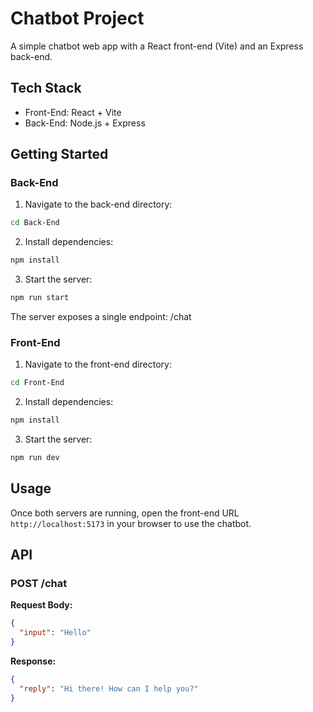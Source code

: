 # Chatbot Project

A simple chatbot web app with a React front-end (Vite) and an Express back-end.

## Tech Stack

- Front-End: React + Vite
- Back-End: Node.js + Express

## Getting Started

### Back-End

1. Navigate to the back-end directory:

```bash
cd Back-End
```

2. Install dependencies:

```bash 
npm install
```

3. Start the server:

```bash
npm run start
```

The server exposes a single endpoint: /chat

### Front-End

1. Navigate to the front-end directory:

```bash
cd Front-End
```

2. Install dependencies:

```bash 
npm install
```

3. Start the server:

```bash
npm run dev
```

## Usage
Once both servers are running, open the front-end URL ```http://localhost:5173``` in your browser to use the chatbot.

## API

### POST /chat

**Request Body:**

```json
{
  "input": "Hello"
}
```

**Response:**

```json
{
  "reply": "Hi there! How can I help you?"
}
```
